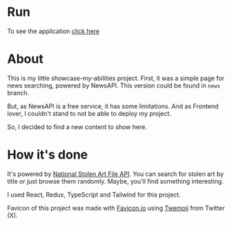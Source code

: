 # Run
To see the application [click here](https://eu-peregudova.github.io/news-app/)

# About
This is my little showcase-my-abilities project. 
First, it was a simple page for news searching, powered by NewsAPI.
This version could be found in `news` branch.

But, as NewsAPI is a free service, it has some limitations. 
And as Frontend lover, I couldn't stand to not be able to deploy my project.

So, I decided to find a new content to show here.

# How it's done
It's powered by [National Stolen Art File API](https://www.fbi.gov/investigate/violent-crime/art-crime). 
You can search for stolen art by title or just browse them randomly. 
Maybe, you'll find something interesting.

I used React, Redux, TypeScript and Tailwind for this project.

Favicon of this project was made with [Favicon.io](https://favicon.io/) using [Twemoji](https://twemoji.twitter.com/) from Twitter (X).
